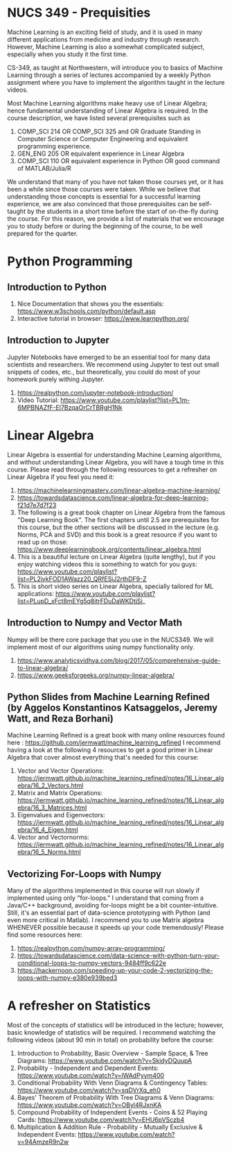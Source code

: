 # NUCS 349 - Prequisities

Machine Learning is an exciting field of study, and it is used in many different applications from medicine and industry through research. However, Machine Learning is also a somewhat complicated subject, especially when you study it the first time.

CS-349, as taught at Northwestern, will introduce you to basics of Machine Learning through a series of lectures accompanied by a weekly Python assignment where you have to implement the algorithm taught in the lecture videos.

Most Machine Learning algorithms make heavy use of Linear Algebra; hence fundamental understanding of Linear Algebra is required. In the course description, we have listed several prerequisites such as 
1.  COMP_SCI 214 OR COMP_SCI 325 and OR Graduate Standing in Computer Science or Computer Engineering and equivalent programming experience.
2.  GEN_ENG 205 OR equivalent experience in Linear Algebra
3.  COMP_SCI 110 OR equivalent experience in Python OR good command of MATLAB/Julia/R

We understand that many of you have not taken those courses yet, or it has been a while since those courses were taken. While we believe that understanding those concepts is essential for a successful learning experience, we are also convinced that those prerequisites can be self-taught by the students in a short time before the start of on-the-fly during the course. For this reason, we provide a list of materials that we encourage you to study before or during the beginning of the course, to be well prepared for the quarter. 

# Python Programming
## Introduction to Python
1. Nice Documentation that shows you the essentials: https://www.w3schools.com/python/default.asp
2. Interactive tutorial in browser:  https://www.learnpython.org/
## Introduction to Jupyter
Jupyter Notebooks have emerged to be an essential tool for many data scientists and researchers. We recommend using Jupyter to test out small snippets of codes, etc., but theoretically, you could do most of your homework purely withing Jupyter. 
1. https://realpython.com/jupyter-notebook-introduction/
2. Video Tutorial: https://www.youtube.com/playlist?list=PL1m-6MPBNAZfF-El7BzqaOrCrTBRgH1Nk
# Linear Algebra
Linear Algebra is essential for understanding Machine Learning algorithms, and without understanding Linear Algebra, you will have a tough time in this course. Please read through the following resources to get a refresher on Linear Algebra if you feel you need it:
1. https://machinelearningmastery.com/linear-algebra-machine-learning/
2. https://towardsdatascience.com/linear-algebra-for-deep-learning-f21d7e7d7f23
3. The following is a great book chapter on Linear Algebra from the famous "Deep Learning Book". The first chapters until 2.5 are prerequisites for this course, but the other sections will be discussed in the lecture (e.g. Norms, PCA and SVD) and this book is a great resource if you want to read up on those: https://www.deeplearningbook.org/contents/linear_algebra.html
4. This is a beautiful lecture on Linear Algebra (quite lengthy), but if you enjoy watching videos this is something to watch for you guys: https://www.youtube.com/playlist?list=PL2jykFOD1AWazz20_QRfESiJ2rthDF9-Z
5. This is short video series on Linear Algebra, specially tailored for ML applications: https://www.youtube.com/playlist?list=PLupD_xFct8mEYg5q8itrFDuDaWKDtjSj_


## Introduction to Numpy and Vector Math
Numpy will be there core package that you use in the NUCS349. We will implement most of our algorithms using numpy functionality only. 
1. https://www.analyticsvidhya.com/blog/2017/05/comprehensive-guide-to-linear-algebra/
2. https://www.geeksforgeeks.org/numpy-linear-algebra/

## Python Slides from Machine Learning Refined (by Aggelos Konstantinos Katsaggelos, Jeremy Watt, and Reza Borhani)
Machine Learning Refined is a great book with many online resources found here : https://github.com/jermwatt/machine_learning_refined
I recommend having a look at the following 4 resources to get a good primer in Linear Algebra that cover almost everything that's needed for this course:
1. Vector and Vector Operations: https://jermwatt.github.io/machine_learning_refined/notes/16_Linear_algebra/16_2_Vectors.html
2. Matrix and Matrix Operations: https://jermwatt.github.io/machine_learning_refined/notes/16_Linear_algebra/16_3_Matrices.html
3. Eigenvalues and Eigenvectors: https://jermwatt.github.io/machine_learning_refined/notes/16_Linear_algebra/16_4_Eigen.html
4. Vector and Vectornorms: https://jermwatt.github.io/machine_learning_refined/notes/16_Linear_algebra/16_5_Norms.html

## Vectorizing For-Loops with Numpy
Many of the algorithms implemented in this course will run slowly if implemented using only "for-loops." I understand that coming from a Java/C++ background, avoiding for-loops might be a bit counter-intuitive. Still, it's an essential part of data-science prototyping with Python (and even more critical in Matlab). I recommend you to use Matrix algebra WHENEVER possible because it speeds up your code tremendously! Please find some resources here:
1. https://realpython.com/numpy-array-programming/
2. https://towardsdatascience.com/data-science-with-python-turn-your-conditional-loops-to-numpy-vectors-9484ff9c622e
3. https://hackernoon.com/speeding-up-your-code-2-vectorizing-the-loops-with-numpy-e380e939bed3

# A refresher on Statistics
Most of the concepts of statistics will be introduced in the lecture; however, basic knowledge of statistics will be required. I recommend watching the following videos (about 90 min in total) on probability before the course:
1. Introduction to Probability, Basic Overview - Sample Space, & Tree Diagrams: https://www.youtube.com/watch?v=SkidyDQuupA
2. Probability - Independent and Dependent Events: https://www.youtube.com/watch?v=lWAdPyvm400
3. Conditional Probability With Venn Diagrams & Contingency Tables: https://www.youtube.com/watch?v=sqDVrXq_eh0
4. Bayes' Theorem of Probability With Tree Diagrams & Venn Diagrams: https://www.youtube.com/watch?v=OByl4RJxnKA
5. Compound Probability of Independent Events - Coins & 52 Playing Cards: https://www.youtube.com/watch?v=EHU6pVSczb4
6. Multiplication & Addition Rule - Probability - Mutually Exclusive & Independent Events: https://www.youtube.com/watch?v=94AmzeR9n2w
